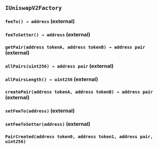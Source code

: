 ## `IUniswapV2Factory`






### `feeTo() → address` (external)





### `feeToSetter() → address` (external)





### `getPair(address tokenA, address tokenB) → address pair` (external)





### `allPairs(uint256) → address pair` (external)





### `allPairsLength() → uint256` (external)





### `createPair(address tokenA, address tokenB) → address pair` (external)





### `setFeeTo(address)` (external)





### `setFeeToSetter(address)` (external)






### `PairCreated(address token0, address token1, address pair, uint256)`







